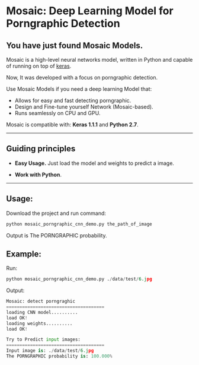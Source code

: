 
# Mosaic: Deep Learning Model for Porngraphic Detection


## You have just found Mosaic Models.

Mosaic is a high-level neural networks model, written in Python and capable of running on top of [keras](https://github.com/fchollet/keras). 

Now, It was developed with a focus on porngraphic detection. 

Use Mosaic Models if you need a deep learning Model that:

- Allows for easy and fast detecting porngraphic.
- Design and Fine-tune yourself Network (Mosaic-based).
- Runs seamlessly on CPU and GPU.

Mosaic is compatible with: __Keras 1.1.1__ and __Python 2.7__.


------------------


## Guiding principles

- __Easy Usage.__ Just load the model and weights to predict a image.

- __Work with Python__. 


------------------


## Usage:

Download the project and run command:

```python
python mosaic_porngraphic_cnn_demo.py the_path_of_image

```

Output is The PORNGRAPHIC probability.

## Example:

Run:
```python
python mosaic_porngraphic_cnn_demo.py ./data/test/6.jpg

```

Output:
```python
Mosaic: detect porngraghic
=====================================
loading CNN model..........
load OK!
loading weights..........
load OK!

Try to Predict input images:
=====================================
Input image is: ./data/test/6.jpg
The PORNGRAPHIC probability is: 100.000% 
```


